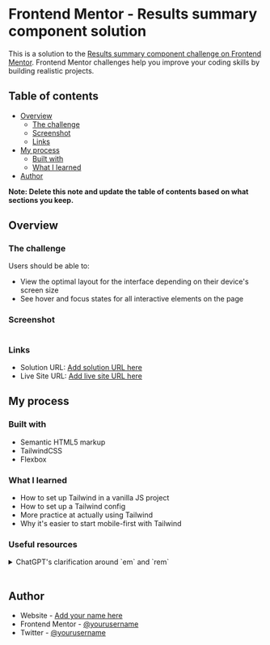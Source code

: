 # Frontend Mentor - Results summary component solution

This is a solution to the [Results summary component challenge on Frontend Mentor](https://www.frontendmentor.io/challenges/results-summary-component-CE_K6s0maV). Frontend Mentor challenges help you improve your coding skills by building realistic projects.

## Table of contents

- [Overview](#overview)
  - [The challenge](#the-challenge)
  - [Screenshot](#screenshot)
  - [Links](#links)
- [My process](#my-process)
  - [Built with](#built-with)
  - [What I learned](#what-i-learned)
- [Author](#author)

**Note: Delete this note and update the table of contents based on what sections you keep.**

## Overview

### The challenge

Users should be able to:

- View the optimal layout for the interface depending on their device's screen size
- See hover and focus states for all interactive elements on the page

### Screenshot

![]()

### Links

- Solution URL: [Add solution URL here](https://your-solution-url.com)
- Live Site URL: [Add live site URL here](https://your-live-site-url.com)

## My process

### Built with

- Semantic HTML5 markup
- TailwindCSS
- Flexbox

### What I learned

- How to set up Tailwind in a vanilla JS project
- How to set up a Tailwind config
- More practice at actually using Tailwind
- Why it's easier to start mobile-first with Tailwind

### Useful resources

<details>
<summary>ChatGPT's clarification around `em` and `rem`</summary>
The em and rem units in CSS are relative units, while px is an absolute unit.

1em is equal to the current font size of the element or the browser default. In most web browsers, the default font size is 16px. So by default, 1em is equal to 16px.
1rem is equal to the font-size of the root element (<html>). Again, in most web browsers, the default font size is 16px. So by default, 1rem is also equal to 16px.
To convert px to em or rem, you can divide the px value by the font size of the parent element (for em) or the root element (for rem). If you're using the browser default, that would be 16. For example, to convert 18px to rem, you would do 18 / 16 = 1.125rem.

So, your paragraph font size of 18px would be 1.125rem.

As for whether you should use em or rem, it mostly depends on your needs:

rem is useful when you want to define sizes, margins, paddings, etc., in a consistent way, because they always refer to the root element's font size.
em is useful when you want sizes (like line-height, padding, or margin) to be relative to the current element's font size.

</details>
<br>

## Author

- Website - [Add your name here](https://www.your-site.com)
- Frontend Mentor - [@yourusername](https://www.frontendmentor.io/profile/yourusername)
- Twitter - [@yourusername](https://www.twitter.com/yourusername)
